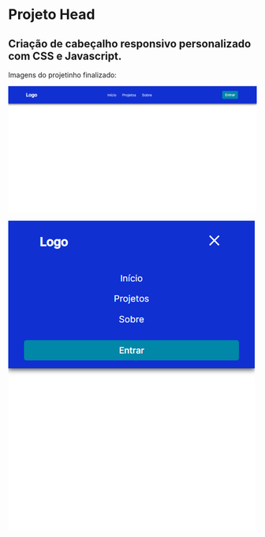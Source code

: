 # Projeto Head

## Criação de cabeçalho responsivo personalizado com CSS e Javascript.

Imagens do projetinho finalizado:

![Alt text](assets/img/projeto-img1.png)

![Alt text](assets/img/projeto-img2.png)